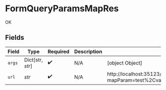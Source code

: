 # FormQueryParamsMapRes

OK


## Fields

| Field                                                                                                      | Type                                                                                                       | Required                                                                                                   | Description                                                                                                | Example                                                                                                    |
| ---------------------------------------------------------------------------------------------------------- | ---------------------------------------------------------------------------------------------------------- | ---------------------------------------------------------------------------------------------------------- | ---------------------------------------------------------------------------------------------------------- | ---------------------------------------------------------------------------------------------------------- |
| `args`                                                                                                     | Dict[str, *str*]                                                                                           | :heavy_check_mark:                                                                                         | N/A                                                                                                        | [object Object]                                                                                            |
| `url`                                                                                                      | *str*                                                                                                      | :heavy_check_mark:                                                                                         | N/A                                                                                                        | http://localhost:35123/anything/queryParams/form/map?mapParam=test%2Cvalue%2Ctest2%2Cvalue2&test=1&test2=2 |